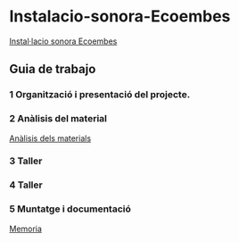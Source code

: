 # Instalacio-sonora-Ecoembes
[Instal·lacio sonora Ecoembes](https://github.com/arquesm/TdPiED/blob/master/Instalacio_sonora.md)

## Guia de trabajo

### 1 Organització i presentació del projecte.
### 2 Anàlisis del material
[Anàlisis dels materials](materials.md)
### 3 Taller
### 4 Taller
### 5 Muntatge i documentació
[Memoria](memoria_ecoembes_luciaypaqui.pdf)

